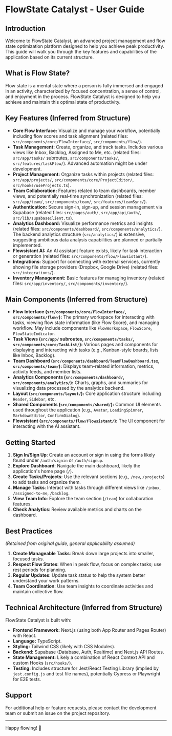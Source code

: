 # FlowState Catalyst - User Guide

## Introduction

Welcome to FlowState Catalyst, an advanced project management and flow state optimization platform designed to help you achieve peak productivity. This guide will walk you through the key features and capabilities of the application based on its current structure.

## What is Flow State?

Flow state is a mental state where a person is fully immersed and engaged in an activity, characterized by focused concentration, a sense of control, and enjoyment in the process. FlowState Catalyst is designed to help you achieve and maintain this optimal state of productivity.

## Key Features (Inferred from Structure)

*   **Core Flow Interface:** Visualize and manage your workflow, potentially including flow scores and task alignment (related files: `src/components/core/FlowInterface/`, `src/components/flow/`).
*   **Task Management:** Create, organize, and track tasks. Includes various views like Inbox, Backlog, Assigned to Me, etc. (related files: `src/app/tasks/` subroutes, `src/components/tasks/`, `src/features/taskFlow/`). Advanced automation might be under development.
*   **Project Management:** Organize tasks within projects (related files: `src/app/projects/`, `src/components/core/ProjectEditor/`, `src/hooks/useProjects.ts`).
*   **Team Collaboration:** Features related to team dashboards, member views, and potentially real-time synchronization (related files: `src/app/team/`, `src/components/team/`, `src/features/teamSync/`).
*   **Authentication:** Secure sign-in, sign-up, and session management via Supabase (related files: `src/pages/auth/`, `src/app/api/auth/`, `src/lib/supabaseClient.ts`).
*   **Analytics Dashboard:** Visualize performance metrics and insights (related files: `src/components/dashboard/`, `src/components/analytics/`). The backend analytics structure (`src/analytics/`) is extensive, suggesting ambitious data analysis capabilities are planned or partially implemented.
*   **Flowsistant AI:** An AI assistant feature exists, likely for task interaction or generation (related files: `src/components/flow/Flowsistant/`).
*   **Integrations:** Support for connecting with external services, currently showing file storage providers (Dropbox, Google Drive) (related files: `src/integrations/`).
*   **Inventory Management:** Basic features for managing inventory (related files: `src/app/inventory/`, `src/components/inventory/`).

## Main Components (Inferred from Structure)

*   **Flow Interface (`src/components/core/FlowInterface/`, `src/components/flow/`):** The primary workspace for interacting with tasks, viewing flow state information (like Flow Score), and managing workflow. May include components like `FlowWorkspace`, `FlowScore`, `FlowStateIndicator`.
*   **Task Views (`src/app/` subroutes, `src/components/tasks/`, `src/components/core/TaskList/`):** Various pages and components for displaying and interacting with tasks (e.g., Kanban-style boards, lists like Inbox, Backlog).
*   **Team Dashboard (`src/components/dashboard/TeamFlowDashboard.tsx`, `src/components/team/`):** Displays team-related information, metrics, activity feeds, and member lists.
*   **Analytics Components (`src/components/dashboard/`, `src/components/analytics/`):** Charts, graphs, and summaries for visualizing data processed by the analytics backend.
*   **Layout (`src/components/layout/`):** Core application structure including `Header`, `Sidebar`, etc.
*   **Shared Components (`src/components/shared/`):** Common UI elements used throughout the application (e.g., `Avatar`, `LoadingSpinner`, `MarkdownEditor`, `ConfirmDialog`).
*   **Flowsistant (`src/components/flow/Flowsistant/`):** The UI component for interacting with the AI assistant.

## Getting Started

1.  **Sign In/Sign Up**: Create an account or sign in using the forms likely found under `/auth/signin` or `/auth/signup`.
2.  **Explore Dashboard**: Navigate the main dashboard, likely the application's home page (`/`).
3.  **Create Tasks/Projects**: Use the relevant sections (e.g., `/new`, `/projects`) to add tasks and organize them.
4.  **Manage Tasks**: Interact with tasks through different views like `/inbox`, `/assigned-to-me`, `/backlog`.
5.  **View Team Info**: Explore the team section (`/team`) for collaboration features.
6.  **Check Analytics**: Review available metrics and charts on the dashboard.

## Best Practices

*(Retained from original guide, general applicability assumed)*
1.  **Create Manageable Tasks**: Break down large projects into smaller, focused tasks.
2.  **Respect Flow States**: When in peak flow, focus on complex tasks; use rest periods for planning.
3.  **Regular Updates**: Update task status to help the system better understand your work patterns.
4.  **Team Coordination**: Use team insights to coordinate activities and maintain collective flow.

## Technical Architecture (Inferred from Structure)

FlowState Catalyst is built with:

*   **Frontend Framework:** Next.js (using both App Router and Pages Router) with React.
*   **Language:** TypeScript.
*   **Styling:** Tailwind CSS (likely with CSS Modules).
*   **Backend:** Supabase (Database, Auth, Realtime) and Next.js API Routes.
*   **State Management:** Likely a combination of React Context API and custom Hooks (`src/hooks/`).
*   **Testing:** Includes structure for Jest/React Testing Library (implied by `jest.config.js` and test file names), potentially Cypress or Playwright for E2E tests.

## Support

For additional help or feature requests, please contact the development team or submit an issue on the project repository.

---

Happy flowing! 🚀

